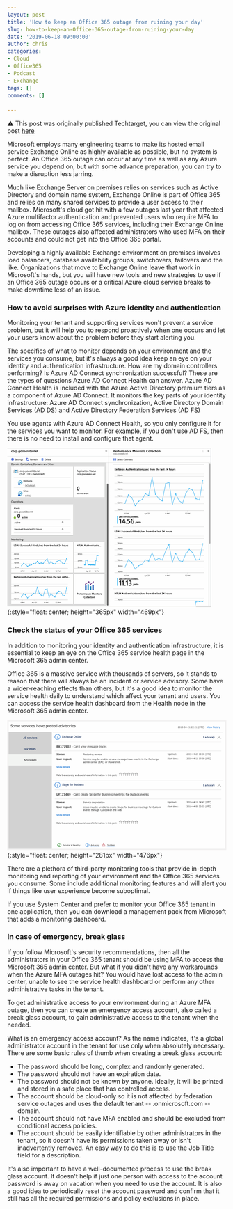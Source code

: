 ```yaml
---
layout: post
title: 'How to keep an Office 365 outage from ruining your day'
slug: how-to-keep-an-Office-365-outage-from-ruining-your-day
date: '2019-06-18 09:00:00'
author: chris
categories:
- Cloud
- Office365
- Podcast
- Exchange
tags: []
comments: []

---
```


:warning: This post was originally published Techtarget, you can view the original post [here](https://searchwindowsserver.techtarget.com/tip/How-to-keep-an-Office-365-outage-from-ruining-your-day)

Microsoft employs many engineering teams to make its hosted email service Exchange Online as highly available as possible, but no system is perfect. An Office 365 outage can occur at any time as well as any Azure service you depend on, but with some advance preparation, you can try to make a disruption less jarring.

Much like Exchange Server on premises relies on services such as Active Directory and domain name system, Exchange Online is part of Office 365 and relies on many shared services to provide a user access to their mailbox. Microsoft's cloud got hit with a few outages last year that affected Azure multifactor authentication and prevented users who require MFA to log on from accessing Office 365 services, including their Exchange Online mailbox. These outages also affected administrators who used MFA on their accounts and could not get into the Office 365 portal.

Developing a highly available Exchange environment on premises involves load balancers, database availability groups, switchovers, failovers and the like. Organizations that move to Exchange Online leave that work in Microsoft's hands, but you will have new tools and new strategies to use if an Office 365 outage occurs or a critical Azure cloud service breaks to make downtime less of an issue.

### How to avoid surprises with Azure identity and authentication

Monitoring your tenant and supporting services won't prevent a service problem, but it will help you to respond proactively when one occurs and let your users know about the problem before they start alerting you.

The specifics of what to monitor depends on your environment and the services you consume, but it's always a good idea keep an eye on your identity and authentication infrastructure. How are my domain controllers performing? Is Azure AD Connect synchronization successful? These are the types of questions Azure AD Connect Health can answer. Azure AD Connect Health is included with the Azure Active Directory premium tiers as a component of Azure AD Connect. It monitors the key parts of your identity infrastructure: Azure AD Connect synchronization, Active Directory Domain Services (AD DS) and Active Directory Federation Services (AD FS)

You use agents with Azure AD Connect Health, so you only configure it for the services you want to monitor. For example, if you don't use AD FS, then there is no need to install and configure that agent.

![Monitoring](/assets/img/2019/06/monitoring-data.png){:style="float: center; height="365px" width="469px"}

### Check the status of your Office 365 services

In addition to monitoring your identity and authentication infrastructure, it is essential to keep an eye on the Office 365 service health page in the Microsoft 365 admin center.

Office 365 is a massive service with thousands of servers, so it stands to reason that there will always be an incident or service advisory. Some have a wider-reaching effects than others, but it's a good idea to monitor the service health daily to understand which affect your tenant and users. You can access the service health dashboard from the Health node in the Microsoft 365 admin center.

![Service Health](/assets/img/2019/06/service-health.png){:style="float: center; height="281px" width="476px"}

There are a plethora of third-party monitoring tools that provide in-depth monitoring and reporting of your environment and the Office 365 services you consume. Some include additional monitoring features and will alert you if things like user experience become suboptimal.

If you use System Center and prefer to monitor your Office 365 tenant in one application, then you can download a management pack from Microsoft that adds a monitoring dashboard.

### In case of emergency, break glass

If you follow Microsoft's security recommendations, then all the administrators in your Office 365 tenant should be using MFA to access the Microsoft 365 admin center. But what if you didn't have any workarounds when the Azure MFA outages hit? You would have lost access to the admin center, unable to see the service health dashboard or perform any other administrative tasks in the tenant.

To get administrative access to your environment during an Azure MFA outage, then you can create an emergency access account, also called a break glass account, to gain administrative access to the tenant when the needed.

What is an emergency access account? As the name indicates, it's a global administrator account in the tenant for use only when absolutely necessary. There are some basic rules of thumb when creating a break glass account:
* The password should be long, complex and randomly generated.
* The password should not have an expiration date.
* The password should not be known by anyone. Ideally, it will be printed and stored in a safe place that has controlled access.
* The account should be cloud-only so it is not affected by federation service outages and uses the default tenant -- .onmicrosoft.com -- domain.
* The account should not have MFA enabled and should be excluded from conditional access policies.
* The account should be easily identifiable by other administrators in the tenant, so it doesn't have its permissions taken away or isn't inadvertently removed. An easy way to do this is to use the Job Title field for a description.

It's also important to have a well-documented process to use the break glass account. It doesn't help if just one person with access to the account password is away on vacation when you need to use the account. It is also a good idea to periodically reset the account password and confirm that it still has all the required permissions and policy exclusions in place.
